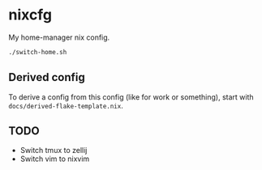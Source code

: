 # nixcfg

My home-manager nix config.

```sh
./switch-home.sh
```

## Derived config

To derive a config from this config (like for work or something), start with
`docs/derived-flake-template.nix`.

## TODO

- Switch tmux to zellij
- Switch vim to nixvim

